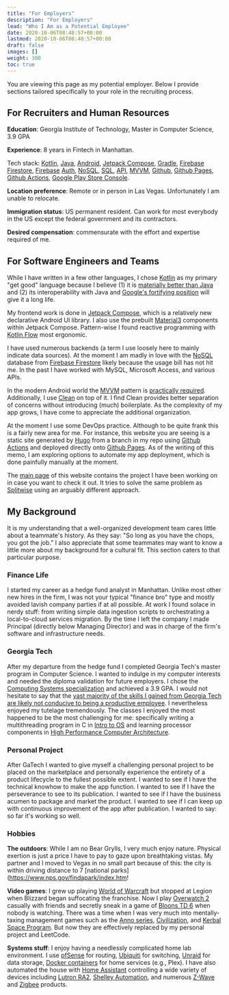 ```yaml
---
title: "For Employers"
description: "For Employers"
lead: "Who I Am as a Potential Employee"
date: 2020-10-06T08:48:57+00:00
lastmod: 2020-10-06T08:48:57+00:00
draft: false
images: []
weight: 300
toc: true
---
```


You are viewing this page as my potential employer. Below I provide sections tailored specifically to your role in the recruiting process.

## For Recruiters and Human Resources

**Education**: Georgia Institute of Technology, Master in Computer Science, 3.9 GPA

**Experience**: 8 years in Fintech in Manhattan.

Tech stack: [Kotlin](https://en.wikipedia.org/wiki/Kotlin_(programming_language)), [Java](https://en.wikipedia.org/wiki/Java_(programming_language)), [Android](https://en.wikipedia.org/wiki/Android_(operating_system)), [Jetpack Compose](https://developer.android.com/jetpack/compose), [Gradle](https://en.wikipedia.org/wiki/Gradle), [Firebase](https://en.wikipedia.org/wiki/Firebase) [Firestore](https://firebase.google.com/docs/firestore), [Firebase](https://en.wikipedia.org/wiki/Firebase) [Auth](https://firebase.google.com/docs/auth), [NoSQL](https://en.wikipedia.org/wiki/NoSQL), [SQL](https://en.wikipedia.org/wiki/SQL), [API](https://en.wikipedia.org/wiki/API), [MVVM](https://en.wikipedia.org/wiki/Model–view–viewmodel), [Github](https://en.wikipedia.org/wiki/GitHub), [Github Pages](https://en.wikipedia.org/wiki/GitHub#GitHub_Pages), [Github Actions](https://github.com/features/actions), [Google Play Store Console](https://developer.android.com/distribute/console).

**Location preference**: Remote or in person in Las Vegas. Unfortunately I am unable to relocate.

**Immigration status**: US permanent resident. Can work for most everybody in the US except the federal government and its contractors.

**Desired compensation**: commensurate with the effort and expertise required of me.

## For Software Engineers and Teams

While I have written in a few other languages, I chose [Kotlin](https://kotlinlang.org) as my primary "get good" language because I believe (1) it is [materially better than Java](https://kotlinlang.org/docs/comparison-to-java.html) and (2) its interoperability with Java and [Google's fortifying position](https://developer.android.com/kotlin/first) will give it a long life.

My frontend work is done in [Jetpack Compose](https://developer.android.com/jetpack/compose), which is a relatively new declarative Android UI library. I also use the prebuilt [Material3](https://m3.material.io) components within Jetpack Compose. Pattern-wise I found reactive programming with [Kotlin Flow](https://kotlinlang.org/docs/flow.html) most ergonomic.

I have used numerous backends (a term I use loosely here to mainly indicate data sources). At the moment I am madly in love with the [NoSQL](https://en.wikipedia.org/wiki/NoSQL) database from [Firebase Firestore](https://firebase.google.com/docs/firestore) likely because the usage bill has not hit me. In the past I have worked with MySQL, Microsoft Access, and various APIs.

In the modern Android world the [MVVM](https://en.wikipedia.org/wiki/Model–view–viewmodel) pattern is [practically required](https://developer.android.com/topic/architecture). Additionally, I use [Clean](https://blog.cleancoder.com/uncle-bob/2012/08/13/the-clean-architecture.html) on top of it. I find Clean provides better separation of concerns without introducing (much) boilerplate. As the complexity of my app grows, I have come to appreciate the additional organization.

At the moment I use some DevOps practice. Although to be quite frank this is a fairly new area for me. For instance, this website you are seeing is a static site generated by [Hugo](https://gohugo.io) from a branch in my repo using [Github Actions](https://github.com/features/actions) and deployed directly onto [Github Pages](https://pages.github.com). As of the writing of this memo, I am exploring options to automate my app deployment, which is done painfully manually at the moment.

The [main page](https://reconcile.endiantribe.com) of this website contains the project I have been working on in case you want to check it out. It tries to solve the same problem as [Splitwise](https://www.splitwise.com) using an arguably different approach.

## My Background

It is my understanding that a well-organized development team cares little about a teammate's history. As they say: "So long as you have the chops, you got the job." I also appreciate that some teammates may want to know a little more about my background for a cultural fit. This section caters to that particular purpose.

### Finance Life

I started my career as a hedge fund analyst in Manhattan. Unlike most other new hires in the firm, I was not your typical "finance bro" type and mostly avoided lavish company parties if at all possible. At work I found solace in nerdy stuff: from writing simple data ingestion scripts to orchestrating a local-to-cloud services migration. By the time I left the company I made Principal (directly below Managing Director) and was in charge of the firm's software and infrastructure needs.

### Georgia Tech

After my departure from the hedge fund I completed Georgia Tech's master program in Computer Science. I wanted to indulge in my computer interests and needed the diploma validation for future employers. I chose the [Computing Systems specialization](https://omscs.gatech.edu/specialization-computing-systems) and achieved a 3.9 GPA. I would not hesitate to say that the [vast majority of the skills I gained from Georgia Tech are likely not conducive to being a productive employee](https://en.wikipedia.org/wiki/The_Case_Against_Education#Signaling_model). I nevertheless enjoyed my tutelage tremendously. The classes I enjoyed the most happened to be the most challenging for me: specifically writing a multithreading program in C in [Intro to OS](https://omscs.gatech.edu/cs-6200-introduction-operating-systems) and learning processor components in [High Performance Computer Architecture](https://omscs.gatech.edu/cs-6290-high-performance-computer-architecture).

### Personal Project

After GaTech I wanted to give myself a challenging personal project to be placed on the marketplace and personally experience the entirety of a product lifecycle to the fullest possible extent. I wanted to see if I have the technical knowhow to make the app function. I wanted to see if I have the perseverance to see to its publication. I wanted to see if I have the business acumen to package and market the product. I wanted to see if I can keep up with continuous improvement of the app after publication. I wanted to say: so far it's working so well.

### Hobbies

**The outdoors**: While I am no Bear Grylls, I very much enjoy nature. Physical exertion is just a price I have to pay to gaze upon breathtaking vistas. My partner and I moved to Vegas in no small part because of this: the city is within driving distance to 7 [national parks](https://www.nps.gov/findapark/index.htm!

**Video games**: I grew up playing [World of Warcraft](https://worldofwarcraft.com/en-us/) but stopped at Legion when Blizzard began suffocating the franchise. Now I play [Overwatch 2](https://overwatch.blizzard.com) casually with friends and secretly sneak in a game of [Bloons TD 6](https://ninjakiwi.com/Games/Mobile/Bloons-TD-6.html) when nobody is watching. There was a time when I was very much into mentally-taxing management games such as the [Anno series](https://www.ubisoft.com/en-us/game/anno/1800), [Civilization](https://civilization.com), and [Kerbal Space Program](https://www.kerbalspaceprogram.com). But now they are effectively replaced by my personal project and LeetCode.

**Systems stuff**: I enjoy having a needlessly complicated home lab environment. I use [pfSense](https://www.pfsense.org) for routing, [Ubiquiti](https://ui.com/switching) for switching, [Unraid](https://unraid.net) for data storage, [Docker containers](https://www.docker.com) for home services (e.g., Plex). I have also automated the house with [Home Assistant](https://www.home-assistant.io) controlling a wide variety of devices including [Lutron RA2](https://www.lutron.com/en-US/Products/Pages/WholeHomeSystems/RadioRA2/Overview.aspx), [Shelley Automation](https://shelly.cloud), and numerous [Z-Wave](https://www.z-wave.com) and [Zigbee](https://csa-iot.org/all-solutions/zigbee/) products.
